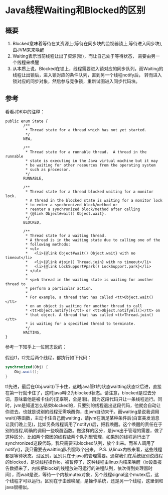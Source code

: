 
# Java线程Waiting和Blocked的区别

## 概要
1. Blocked意味着等待在某资源上(等待在同步块的监视器锁上,等待进入同步块), 由JVM来来唤醒
2. Waiting表示当前线程让出了资源(锁)，而让自己处于等待状态， 需要由另一个线程来唤醒
3. 从本质上说，Blocked在锁上，线程需要进入锁对应的同步队列，而Waiting的线程让出锁后，进入锁对应的条件队列，直到另一个线程notify后，
转而进入锁对应的同步对象，然后参与竞争锁，重新试图进入同步代码块。

## 参考
看看JDK中的注释：
```
public enum State {
        /**
         * Thread state for a thread which has not yet started.
         */
        NEW,

        /**
         * Thread state for a runnable thread.  A thread in the runnable
         * state is executing in the Java virtual machine but it may
         * be waiting for other resources from the operating system
         * such as processor.
         */
        RUNNABLE,

        /**
         * Thread state for a thread blocked waiting for a monitor lock.
         * A thread in the blocked state is waiting for a monitor lock
         * to enter a synchronized block/method or
         * reenter a synchronized block/method after calling
         * {@link Object#wait() Object.wait}.
         */
        BLOCKED,

        /**
         * Thread state for a waiting thread.
         * A thread is in the waiting state due to calling one of the
         * following methods:
         * <ul>
         *   <li>{@link Object#wait() Object.wait} with no timeout</li>
         *   <li>{@link #join() Thread.join} with no timeout</li>
         *   <li>{@link LockSupport#park() LockSupport.park}</li>
         * </ul>
         *
         * <p>A thread in the waiting state is waiting for another thread to
         * perform a particular action.
         *
         * For example, a thread that has called <tt>Object.wait()</tt>
         * on an object is waiting for another thread to call
         * <tt>Object.notify()</tt> or <tt>Object.notifyAll()</tt> on
         * that object. A thread that has called <tt>Thread.join()</tt>
         * is waiting for a specified thread to terminate.
         */
        WAITING,
}

```
参考一下知乎上一位同志说的：

假设t1，t2先后两个线程，都执行如下代码：
```java
synchronized(Obj) {
    Obj.wait();
}
```
t1先进，最后在Obj.wait()下卡住，这时java管t1的状态waitting状态t2后进，直接在第一行就卡住了，这时java叫t2为blocked状态。请注意，blocked是过去分词，意味着他是被卡住的(无辜啊，全是泪)。因为这段代码只让一条线程运行。同时，jvm是知道怎么结束blocked的，只要别的线程退出这段代码，他就会自动让你进去。也就是说别的线程无需唤醒你，由jvm自动来干。而waiting是说我调用wait()等函数，主动卡住自己而waiting，请jvm在满足某种条件后(白富美发消息让我们晚上见)，比如另条线程调用了notify()后，把我唤醒。这个唤醒的责任在于别的线程,明确的调用一些唤醒函数。做这样的区分，是jvm出于管理的需要，做了这种区分，比如两个原因的线程放两个队列里管理，如果别的线程运行出了synchronized这段代码，我只需要去blocked队列，放个出来。而某人调用了notify()，我只需要去waitting队列里取个出来。
P.S. 从linux内核来看，这些线程都是等待状态，没区别，区别只在于java的管理需要。通常我们在系统级别说线程的blocked，是说线程操作io，被暂停了，这种线程由linux内核来唤醒（io设备报告数据来了，内核把block的线程放进可运行的进程队列，依次得到处理器时间），而wait是说，等待一个内核mutex对象，另个线程signal这个mutex后，这个线程才可以运行。区别在于由谁唤醒，是操作系统，还是另一个线程，这里倒和java很相似。
